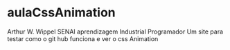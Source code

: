 aulaCssAnimation
================
Arthur W. Wippel
SENAI aprendizagem Industrial Programador
Um site para testar como o git hub funciona e ver o css Animation
